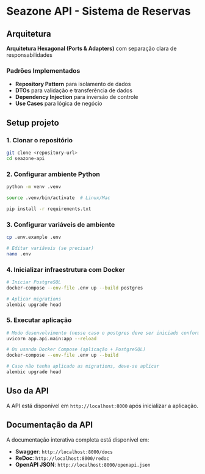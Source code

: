 # Seazone API - Sistema de Reservas


## Arquitetura

**Arquitetura Hexagonal (Ports & Adapters)** com separação clara de responsabilidades

### Padrões Implementados
- **Repository Pattern** para isolamento de dados
- **DTOs** para validação e transferência de dados
- **Dependency Injection** para inversão de controle
- **Use Cases** para lógica de negócio

## Setup projeto

### 1. Clonar o repositório
```bash
git clone <repository-url>
cd seazone-api
```

### 2. Configurar ambiente Python
```bash
python -m venv .venv

source .venv/bin/activate  # Linux/Mac

pip install -r requirements.txt
```

### 3. Configurar variáveis de ambiente
```bash
cp .env.example .env

# Editar variáveis (se precisar)
nano .env
```

### 4. Inicializar infraestrutura com Docker
```bash
# Iniciar PostgreSQL
docker-compose --env-file .env up --build postgres   

# Aplicar migrations
alembic upgrade head
```

### 5. Executar aplicação
```bash
# Modo desenvolvimento (nesse caso o postgres deve ser iniciado conforme passo anterior)
uvicorn app.api.main:app --reload

# Ou usando Docker Compose (aplicação + PostgreSQL)
docker-compose --env-file .env up --build

# Caso não tenha aplicado as migrations, deve-se aplicar
alembic upgrade head
```

## Uso da API

A API está disponível em `http://localhost:8000` após inicializar a aplicação.

## Documentação da API

A documentação interativa completa está disponível em:

- **Swagger**: `http://localhost:8000/docs`
- **ReDoc**: `http://localhost:8000/redoc`
- **OpenAPI JSON**: `http://localhost:8000/openapi.json`